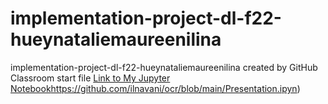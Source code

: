 # implementation-project-dl-f22-hueynataliemaureenilina
implementation-project-dl-f22-hueynataliemaureenilina created by GitHub Classroom
start file
[Link to My Jupyter Notebook](https://github.com/ilnavani/ocr/blob/main/Presentation.ipynb)https://github.com/ilnavani/ocr/blob/main/Presentation.ipyn)
